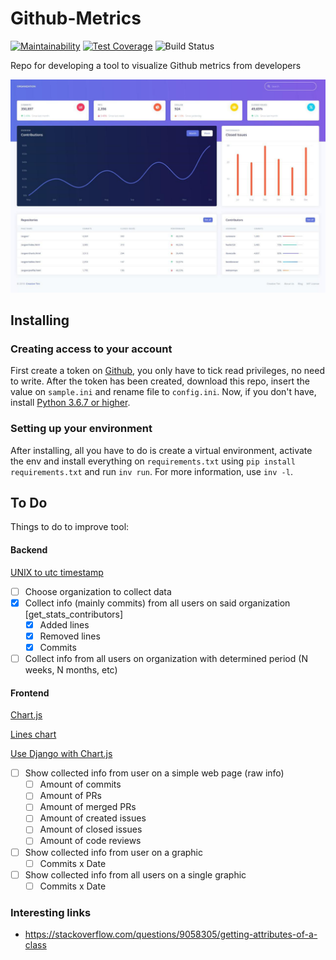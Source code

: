 # Github-Metrics

[![Maintainability](https://api.codeclimate.com/v1/badges/700ee542b5ff919da2ff/maintainability)](https://codeclimate.com/github/alexandrebarbaruiva/github-metrics/maintainability)
[![Test Coverage](https://api.codeclimate.com/v1/badges/700ee542b5ff919da2ff/test_coverage)](https://codeclimate.com/github/alexandrebarbaruiva/github-metrics/test_coverage)
![Build Status](https://travis-ci.org/alexandrebarbaruiva/github-metrics.svg?branch=master)

Repo for developing a tool to visualize Github metrics from developers

![Github Metrics App mock](https://github.com/alexandrebarbaruiva/github-metrics/blob/master/img/dashboard-mock.jpg)

## Installing

### Creating access to your account

First create a token on [Github](https://github.com/settings/tokens),
you only have to tick read privileges, no need to write. After the token has been created,
download this repo, insert the value on `sample.ini` and rename file to `config.ini`.
Now, if you don't have, install
[Python 3.6.7 or higher](https://www.python.org/downloads/).

### Setting up your environment

After installing, all you have to do is create a virtual environment,
activate the env and install everything on `requirements.txt` using
`pip install requirements.txt` and run `inv run`. For more information, use `inv -l`.

## To Do

Things to do to improve tool:

#### Backend

[UNIX to utc timestamp](https://stackoverflow.com/questions/3682748/converting-unix-timestamp-string-to-readable-date)

- [ ] Choose organization to collect data
- [X] Collect info (mainly commits) from all users on said organization [get_stats_contributors]
  - [X] Added lines 
  - [X] Removed lines
  - [X] Commits
- [ ] Collect info from all users on organization with determined period (N weeks, N months, etc)

#### Frontend

[Chart.js](https://www.chartjs.org/)

[Lines chart](https://www.chartjs.org/samples/latest/charts/line/basic.html)

[Use Django with Chart.js](https://www.youtube.com/watch?v=B4Vmm3yZPgc)

- [ ] Show collected info from user on a simple web page (raw info)
  - [ ] Amount of commits
  - [ ] Amount of PRs
  - [ ] Amount of merged PRs 
  - [ ] Amount of created issues
  - [ ] Amount of closed issues
  - [ ] Amount of code reviews
- [ ] Show collected info from user on a graphic 
  - [ ] Commits x Date
- [ ] Show collected info from all users on a single graphic 
  - [ ] Commits x Date

### Interesting links

- https://stackoverflow.com/questions/9058305/getting-attributes-of-a-class
